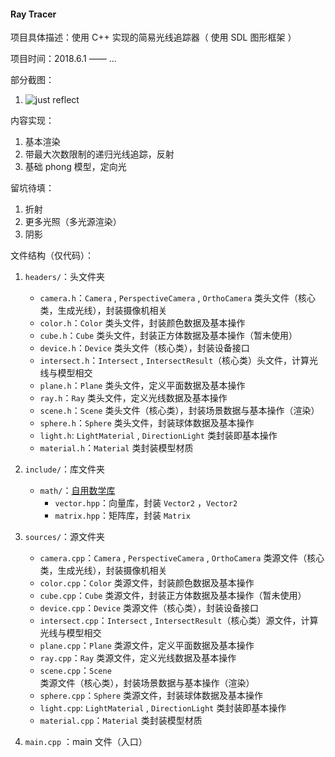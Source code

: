 #### Ray Tracer

项目具体描述：使用 C++ 实现的简易光线追踪器（ 使用 SDL 图形框架 ）

项目时间：2018.6.1 —— ...

部分截图：

1. ![just reflect](https://image.ibb.co/hwNRFJ/reflect.png)

内容实现：

1. 基本渲染
2. 带最大次数限制的递归光线追踪，反射
3. 基础 phong 模型，定向光

留坑待填：

1. 折射
2. 更多光照（多光源渲染）
3. 阴影

文件结构（仅代码）：

1. `headers/`：头文件夹
    + `camera.h`：`Camera` , `PerspectiveCamera` , `OrthoCamera` 类头文件（核心类，生成光线），封装摄像机相关
    + `color.h`：`Color` 类头文件，封装颜色数据及基本操作
    + `cube.h`：`Cube` 类头文件，封装正方体数据及基本操作（暂未使用）
    + `device.h`：`Device` 类头文件（核心类），封装设备接口
    + `intersect.h`：`Intersect` , `IntersectResult`（核心类）头文件，计算光线与模型相交
    + `plane.h`：`Plane` 类头文件，定义平面数据及基本操作
    + `ray.h`：`Ray` 类头文件，定义光线数据及基本操作
    + `scene.h`：`Scene` 类头文件（核心类），封装场景数据与基本操作（渲染）
    + `sphere.h`：`Sphere` 类头文件，封装球体数据及基本操作
    + `light.h`: `LightMaterial` , `DirectionLight` 类封装即基本操作
    + `material.h`：`Material` 类封装模型材质
2. `include/`：库文件夹
    + `math/`：[自用数学库](https://github.com/KsGin/Math-Lib)
        + `vector.hpp`：向量库，封装 `Vector2` ，`Vector2`
        + `matrix.hpp`：矩阵库，封装 `Matrix`
3. `sources/`：源文件夹
    + `camera.cpp`：`Camera` , `PerspectiveCamera` , `OrthoCamera` 类源文件（核心类，生成光线），封装摄像机相关
    + `color.cpp`：`Color` 类源文件，封装颜色数据及基本操作
    + `cube.cpp`：`Cube` 类源文件，封装正方体数据及基本操作（暂未使用）
    + `device.cpp`：`Device` 类源文件（核心类），封装设备接口
    + `intersect.cpp`：`Intersect` , `IntersectResult`（核心类）源文件，计算光线与模型相交
    + `plane.cpp`：`Plane` 类源文件，定义平面数据及基本操作
    + `ray.cpp`：`Ray` 类源文件，定义光线数据及基本操作
    + `scene.cpp`：`Scene` 类源文件（核心类），封装场景数据与基本操作（渲染）
    + `sphere.cpp`：`Sphere` 类源文件，封装球体数据及基本操作
    + `light.cpp`: `LightMaterial` , `DirectionLight` 类封装即基本操作
    + `material.cpp`：`Material` 类封装模型材质

4. `main.cpp` ：main 文件（入口）



